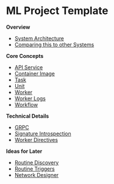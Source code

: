 # ML Project Template

**Overview**

- [System Architecture](./System-Architecture.md)
- [Comparing this to other Systems](./Comparisons.md)

**Core Concepts**

- [API Service](./API-Service.md)
- [Container Image](./API-Image.md)
- [Task](./Task.md)
- [Unit](./Unit.md)
- [Worker](./Worker.md)
- [Worker Logs](./Worker-Logs.md)
- [Workflow](./Workflow.md)

**Technical Details**

- [GRPC](./GRPC.md)
- [Signature Introspection](./Signature-Introspection.md)
- [Worker Directives](./Worker-Directives.md)

**Ideas for Later**

- [Routine Discovery](./Routine-Discovery.md)
- [Routine Triggers](./Routine-Triggers.md)
- [Network Designer](./Network-Designer.md)

